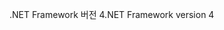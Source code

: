 <span data-ttu-id="49529-101">.NET Framework 버전 4</span><span class="sxs-lookup"><span data-stu-id="49529-101">.NET Framework version 4</span></span>